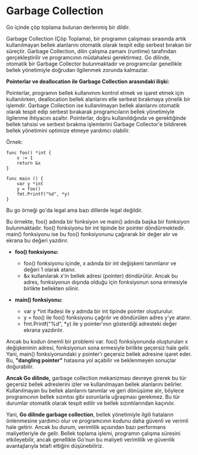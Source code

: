 # Garbage Collection

Go içinde çöp toplama bulunan derlenmiş bir dildir.

Garbage Collection (Çöp Toplama), bir programın çalışması sırasında artık kullanılmayan bellek alanlarını otomatik olarak tespit edip serbest bırakan bir süreçtir. Garbage Collection, dilin çalışma zamanı (runtime) tarafından gerçekleştirilir ve programcının müdahalesi gerektirmez. Go dilinde, otomatik bir Garbage Collector bulunmaktadır ve programcılar genellikle bellek yönetimiyle doğrudan ilgilenmek zorunda kalmazlar.

**Pointerlar ve deallocation ile Garbage Collection arasındaki ilişki:**

Pointerlar, programın bellek kullanımını kontrol etmek ve işaret etmek için kullanılırken, deallocation bellek alanlarını elle serbest bırakmaya yönelik bir işlemdir. Garbage Collection ise kullanılmayan bellek alanlarını otomatik olarak tespit edip serbest bırakarak programcıların bellek yönetimiyle ilgilenme ihtiyacını azaltır. Pointerlar, doğru kullanıldığında ve gerektiğinde bellek tahsisi ve serbest bırakma işlemlerini Garbage Collector'e bildirerek bellek yönetimini optimize etmeye yardımcı olabilir.

Örnek:

```
func foo() *int {
    x := 1
    return &x
}

func main () {
    var y *int
    y = foo()
    fmt.Printf("%d", *y)
}
```

Bu go örneği go'da legal ama bazı dillerde legal değildir.

Bu örnekte, foo() adında bir fonksiyon ve main() adında başka bir fonksiyon bulunmaktadır. foo() fonksiyonu bir int tipinde bir pointer döndürmektedir. main() fonksiyonu ise bu foo() fonksiyonunu çağırarak bir değer alır ve ekrana bu değeri yazdırır.

- **foo() fonksiyonu:**
    - foo() fonksiyonu içinde, x adında bir int değişkeni tanımlanır ve değeri 1 olarak atanır.
    - &x kullanılarak x'in bellek adresi (pointer) döndürülür. Ancak bu adres, fonksiyonun dışında olduğu için fonksiyonun sona ermesiyle birlikte bellekten silinir.

- **main() fonksiyonu:**
    - var y *int ifadesi ile y adında bir int tipinde pointer oluşturulur.
    - y = foo() ile foo() fonksiyonu çağrılır ve döndürülen adres y'ye atanır.
    - fmt.Printf("%d", *y) ile y pointer'ının gösterdiği adresteki değer ekrana yazdırılır.

Ancak bu kodun önemli bir problemi var. foo() fonksiyonunda oluşturulan x değişkeninin adresi, fonksiyonun sona ermesiyle birlikte geçersiz hale gelir. Yani, main() fonksiyonundaki y pointer'ı geçersiz bellek adresine işaret eder. Bu, **"dangling pointer"** hatasına yol açabilir ve beklenmeyen sonuçlar doğurabilir.

**Ancak Go dilinde,** garbage collection mekanizması devreye girerek bu tür geçersiz bellek adreslerini izler ve kullanılmayan bellek alanlarını belirler. Kullanılmayan bu bellek alanlarını tanımlar ve geri dönüşüme alır, böylece programcının bellek sızıntısı gibi sorunlarla uğraşması gerekmez. Bu tür durumlar otomatik olarak tespit edilir ve bellek sızıntılarından kaçınılır.

Yani, **Go dilinde garbage collection**, bellek yönetimiyle ilgili hataların önlenmesine yardımcı olur ve programcının kodunu daha güvenli ve verimli hale getirir. Ancak bu durum, verimlilik açısından bazı performans maliyetleriyle de gelir. Bellek toplama işlemi, programın çalışma süresini etkileyebilir, ancak genellikle Go'nun bu maliyeti verimlilik ve güvenlik avantajlarıyla telafi ettiğini düşünebiliriz.